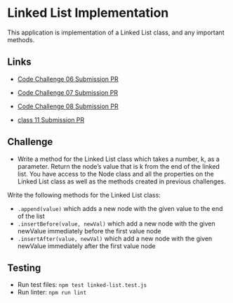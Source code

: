 # Linked List Implementation



This application is implementation of a Linked List class, and any important methods.
    
## Links
- [Code Challenge 06 Submission PR](https://github.com/Thomas720/data-structures-and-algorithms/pull/14)
- [Code Challenge 07 Submission PR](https://github.com/Thomas720/data-structures-and-algorithms/pull/16)

- [Code Challenge 08 Submission PR](https://github.com/Thomas720/data-structures-and-algorithms/pull/19)
- [class 11 Submission PR](https://github.com/Thomas720/data-structures-and-algorithms/pull/19)


    
## Challenge

-   Write a method for the Linked List class which takes a number, k, as a parameter. Return the node’s value that is k from the end of the linked list. You have access to the Node class and all the properties on the Linked List class as well as the methods created in previous challenges.

Write the following methods for the Linked List class:
- `.append(value)` which adds a new node with the given value to the end of the list
- `.insertBefore(value, newVal)` which add a new node with the given newValue immediately before the first value node
- `.insertAfter(value, newVal)` which add a new node with the given newValue immediately after the first value node
    
## Testing
 - Run test files: `npm test linked-list.test.js`
 - Run linter: `npm run lint`
